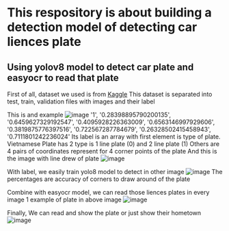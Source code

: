 # This respository is about building a detection model of detecting car liences plate
## Using yolov8 model to detect car plate and easyocr to read that plate

First of all, dataset we used is from [Kaggle](https://www.kaggle.com/datasets)
This dataset is separated into test, train, validation files with images and their label

This is and example 
![image](https://github.com/Lambbro/car_liences_plate_detection/assets/100024864/26c031bd-a2f4-473f-88b3-5e53bc84fd1f)
'1', '0.28398895790200135', '0.6459627329192547', '0.4095928226363009', '0.6563146997929606', '0.3819875776397516', '0.722567287784679', '0.26328502415458943', '0.7111801242236024'
Its label is an array with first element is type of plate. Vietnamese Plate has 2 type is 1 line plate (0) and 2 line plate (1)
Others are 4 pairs of coordinates represent for 4 corner points of the plate
And this is the image with line drew of plate
![image](https://github.com/Lambbro/car_liences_plate_detection/assets/100024864/fd6d4916-0c00-49b6-838e-a276d23f5b79)

With label, we easily train yolo8 model to detect in other image
![image](https://github.com/Lambbro/car_liences_plate_detection/assets/100024864/5e5fc8ee-df2c-416f-a099-a42cbbad81cb)
The percentages are accuracy of corners to draw around of the plate

Combine with easyocr model, we can read those liences plates in every image
1 example of plate in above image
![image](https://github.com/Lambbro/car_liences_plate_detection/assets/100024864/d8eac55a-8505-4e63-b95e-e585fc77ff57)

Finally, We can read and show the plate or just show their hometown
![image](https://github.com/Lambbro/car_liences_plate_detection/assets/100024864/3e9bfe19-2ad7-45c5-9027-1e11683cf0ff)
